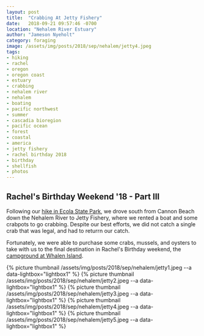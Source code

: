 ```yaml
---
layout: post
title:  "Crabbing At Jetty Fishery"
date:   2018-09-21 09:57:46 -0700
location: "Nehalem River Estuary"
author: "Jameson Nyeholt"
category: foraging
image: /assets/img/posts/2018/sep/nehalem/jetty4.jpeg
tags:
- hiking
- rachel
- oregon
- oregon coast
- estuary
- crabbing
- nehalem river
- nehalem
- boating
- pacific northwest
- summer
- cascadia bioregion
- pacific ocean
- forest
- coastal
- america
- jetty fishery
- rachel birthday 2018
- birthday
- shellfish
- photos
---
```


## Rachel's Birthday Weekend '18 - Part III  

Following our [hike in Ecola State Park](/weblog/hiking/2018/09/21/rachel-birthday-ecola-hiking.html), we drove south from Cannon Beach down the Nehalem River to Jetty Fishery, where we rented a boat and some crabpots to go crabbing. <!--description-->  Despite our best efforts, we did not catch a single crab that was legal, and had to returrn our catch.  

Fortunately, we were able to purchase some crabs, mussels, and oysters to take with us to the final destination in Rachel's Birthday weekend, the [campground at Whalen Island](/weblog/camping/2018/09/23/whalen-island-2018.html).

{% picture thumbnail /assets/img/posts/2018/sep/nehalem/jetty1.jpeg --a data-lightbox="lightbox1" %}
{% picture thumbnail /assets/img/posts/2018/sep/nehalem/jetty2.jpeg --a data-lightbox="lightbox1" %}
{% picture thumbnail /assets/img/posts/2018/sep/nehalem/jetty3.jpeg --a data-lightbox="lightbox1" %}
{% picture thumbnail /assets/img/posts/2018/sep/nehalem/jetty4.jpeg --a data-lightbox="lightbox1" %}
{% picture thumbnail /assets/img/posts/2018/sep/nehalem/jetty5.jpeg --a data-lightbox="lightbox1" %}
